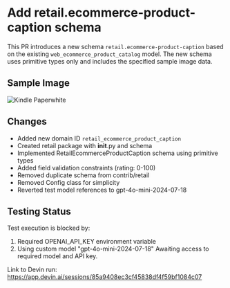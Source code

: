 # Add retail.ecommerce-product-caption schema

This PR introduces a new schema `retail.ecommerce-product-caption` based on the existing `web_ecommerce_product_catalog` model. The new schema uses primitive types only and includes the specified sample image data.

## Sample Image
![Kindle Paperwhite](https://storage.googleapis.com/vlm-data-public-prod/hub/examples/retail.ecommerce-product-caption/Electronics%20-%20Kindle.webp)

## Changes
- Added new domain ID `retail_ecommerce_product_caption`
- Created retail package with __init__.py and schema
- Implemented RetailEcommerceProductCaption schema using primitive types
- Added field validation constraints (rating: 0-100)
- Removed duplicate schema from contrib/retail
- Removed Config class for simplicity
- Reverted test model references to gpt-4o-mini-2024-07-18

## Testing Status
Test execution is blocked by:
1. Required OPENAI_API_KEY environment variable
2. Using custom model "gpt-4o-mini-2024-07-18"
Awaiting access to required model and API key.

Link to Devin run: https://app.devin.ai/sessions/85a9408ec3cf45838df4f59bf1084c07
